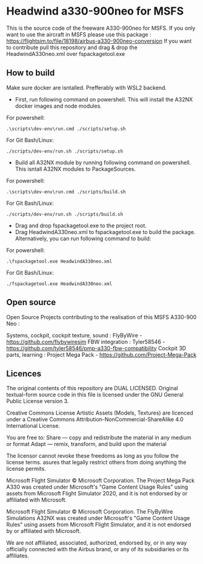# Headwind a330-900neo for MSFS

This is the source code of the freeware A330-900neo for MSFS. If you only want to use the aircraft in MSFS please use this package : https://flightsim.to/file/18198/airbus-a330-900neo-conversion
If you want to contribute pull this repository and drag & drop the HeadwindA330neo.xml over fspackagetool.exe

## How to build
Make sure docker are isntalled. Prefferably with WSL2 backend.

- First, run following command on powershell. This will install the A32NX docker images and node modules.

For powershell:
```shell
.\scripts\dev-env\run.cmd ./scripts/setup.sh
```
For Git Bash/Linux:
```shell
./scripts/dev-env/run.sh ./scripts/setup.sh
```
- Build all A32NX module by running following command on powershell. This isntall A32NX modules to PackageSources.

For powershell:
```shell
.\scripts\dev-env\run.cmd ./scripts/build.sh
```
For Git Bash/Linux:
```shell
./scripts/dev-env/run.sh ./scripts/build.sh
```
- Drag and drop fspackagetool.exe to the project root.
- Drag HeadwindA330neo.xml to fspackagetool.exe to build the package.
Alternatively, you can run following command to build:

For powershell:
```shell
.\fspackagetool.exe HeadwindA330neo.xml
```
For Git Bash/Linux:
```shell
./fspackagetool.exe HeadwindA330neo.xml
```

## Open source
Open Source Projects contributing to the realisation of this MSFS A330-900 Neo :

Systems, cockpit, cockpit texture, sound : FlyByWire - https://github.com/flybywiresim
FBW integration : Tyler58546 - https://github.com/tyler58546/pmp-a330-fbw-compatibility
Cockpit 3D parts, learning : Project Mega Pack - https://github.com/Project-Mega-Pack

## Licences

The original contents of this repository are DUAL LICENSED. Original textual-form source code in this file is licensed under the GNU General Public License version 3.

Creative Commons License Artistic Assets (Models, Textures) are licenced under a Creative Commons Attribution-NonCommercial-ShareAlike 4.0 International License.

You are free to:
    Share — copy and redistribute the material in any medium or format
    Adapt — remix, transform, and build upon the material

The licensor cannot revoke these freedoms as long as you follow the license terms.
asures that legally restrict others from doing anything the license permits.

Microsoft Flight Simulator © Microsoft Corporation. The Project Mega Pack A330 was created under Microsoft's "Game Content Usage Rules" using assets from Microsoft Flight Simulator 2020, and it is not endorsed by or affiliated with Microsoft.

Microsoft Flight Simulator © Microsoft Corporation. The FlyByWire Simulations A32NX was created under Microsoft's "Game Content Usage Rules" using assets from Microsoft Flight Simulator, and it is not endorsed by or affiliated with Microsoft.

We are not affiliated, associated, authorized, endorsed by, or in any way officially connected with the Airbus brand, or any of its subsidiaries or its affiliates.
